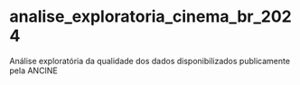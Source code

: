 # analise_exploratoria_cinema_br_2024
Análise exploratória da qualidade dos dados disponibilizados publicamente pela ANCINE
